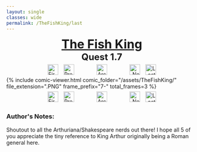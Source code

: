 ```yaml
---
layout: single
classes: wide
permalink: /TheFishKing/last
---
```

<div style="text-align:center">
    <a href="/TheFishKing/" style="text-decoration:none; color:inherit">
        <font size="6"><b><u> The Fish King </u></b></font>
    </a>
</div>
<div style="text-align:center">
    <font size="5"><b>Quest 1.7</b></font>
</div>

<div style="text-align:center">
</div>

<div style="text-align:center">
    <a href="/TheFishKing/titlepage" style="text-decoration:none">
        <img style="height:28px; text-align:left; margin:1%" src="/assets/Misc/first.PNG" alt="First">
    </a>
    <a href="/TheFishKing/1-6" style="text-decoration:none">
        <img style="height:28px; text-align:left; margin-left:1%; margin-right:10%" src="/assets/Misc/prev.PNG" alt="Previous">
    </a>
    <a href="/TheFishKing/" style="text-decoration:none">
        <img style="height:28px; text-align:center; margin-left:1%; margin-right:1%" src="/assets/Misc/archive.PNG" alt="Archive">
    </a>
    <img style="height:28px; text-align:right; margin-left:10%; margin-right:1%" src="/assets/Misc/next.PNG" alt="Next">
    <img style="height:28px; text-align:right; margin:1%" src="/assets/Misc/last.PNG" alt="Last">
</div>

<section class="comic-section">
    {% include comic-viewer.html
      comic_folder="/assets/TheFishKing/"
      file_extension=".PNG"
      frame_prefix="7-"
      total_frames=3
    %}
</section>

<div style="text-align:center">
    <a href="/TheFishKing/titlepage" style="text-decoration:none">
        <img style="height:28px; text-align:left; margin:1%" src="/assets/Misc/first.PNG" alt="First">
    </a>
    <a href="/TheFishKing/1-6" style="text-decoration:none">
        <img style="height:28px; text-align:left; margin-left:1%; margin-right:10%" src="/assets/Misc/prev.PNG" alt="Previous">
    </a>
    <a href="/TheFishKing/" style="text-decoration:none">
        <img style="height:28px; text-align:center; margin-left:1%; margin-right:1%" src="/assets/Misc/archive.PNG" alt="Archive">
    </a>
    <img style="height:28px; text-align:right; margin-left:10%; margin-right:1%" src="/assets/Misc/next.PNG" alt="Next">
    <img style="height:28px; text-align:right; margin:1%" src="/assets/Misc/last.PNG" alt="Last">
</div>

<h3> Author's Notes:</h3>
Shoutout to all the Arthuriana/Shakespeare nerds out there! I hope all 5 of you appreciate the
tiny reference to King Arthur originally being a Roman general here. 

